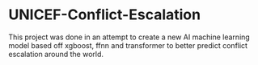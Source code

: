 # UNICEF-Conflict-Escalation
This project was done in an attempt to create a new AI machine learning model based off xgboost, ffnn and transformer to better predict conflict escalation around the world.
